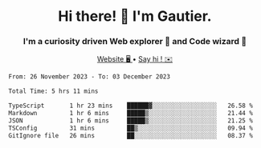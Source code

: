 <h1 align="center">Hi there! 👋 I'm Gautier.</h1>
<h3 align="center">I'm a curiosity driven Web explorer 🚀 and Code wizard 🧙</h3>

<p align="center">
  <a href="https://xisabla.github.io/">Website 🖥️ </a> •
  <a href="mailto:xisabla.dev@gmail.com">Say hi ! ✉️</a>
</p>

<!--START_SECTION:waka-->

```txt
From: 26 November 2023 - To: 03 December 2023

Total Time: 5 hrs 11 mins

TypeScript       1 hr 23 mins    ██████▓░░░░░░░░░░░░░░░░░░   26.58 %
Markdown         1 hr 6 mins     █████▒░░░░░░░░░░░░░░░░░░░   21.44 %
JSON             1 hr 6 mins     █████▒░░░░░░░░░░░░░░░░░░░   21.25 %
TSConfig         31 mins         ██▒░░░░░░░░░░░░░░░░░░░░░░   09.94 %
GitIgnore file   26 mins         ██░░░░░░░░░░░░░░░░░░░░░░░   08.37 %
```

<!--END_SECTION:waka-->
